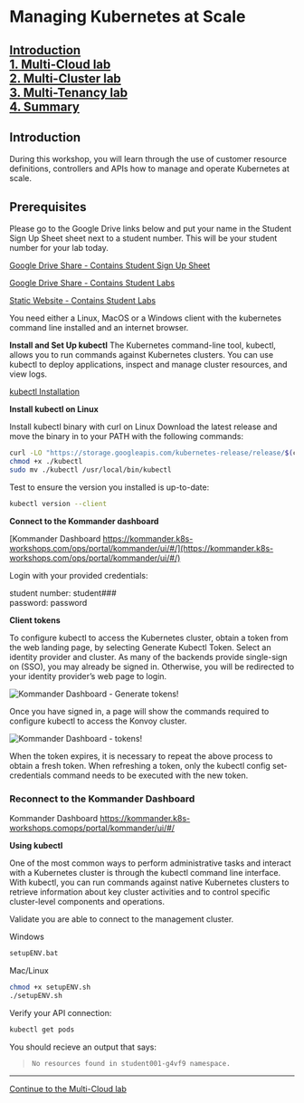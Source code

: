 # Managing Kubernetes at Scale

[Introduction](https://github.com/mesosphere/kommander-workshop-student/blob/master/README.md#introduction)  
[1. Multi-Cloud lab](https://github.com/mesosphere/kommander-workshop-student/blob/master/multi-cloud-lab.md#Multi-cloud-lab)  
[2. Multi-Cluster lab](https://github.com/mesosphere/kommander-workshop-student/blob/master/multi-cluster-lab.md#Multi-Cluster-Lab)  
[3. Multi-Tenancy lab](https://github.com/mesosphere/kommander-workshop-student/blob/master/multitenancy-lab.md#Multitenancy-Lab)  
[4. Summary](https://github.com/mesosphere/kommander-workshop-student/blob/master/summary.md#Summary)  
---


## Introduction

During this workshop, you will learn through the use of customer resource definitions, controllers and APIs how to manage and operate Kubernetes at scale.

## Prerequisites

Please go to the Google Drive links below and put your name in the Student Sign Up Sheet sheet next to a student number.  This will be your student number for your lab today.  

[Google Drive Share - Contains Student Sign Up Sheet](https://docs.google.com/spreadsheets/d/1fw2VjKo67SOcO5nvjAwhTpgH8rKX7xKMQF11V-twK60/edit?usp=sharing)

[Google Drive Share - Contains Student Labs](https://drive.google.com/drive/folders/1Uq6NuWlVomDGX41DjV8Wcda0JRZikQSF?usp=sharing)

[Static Website - Contains Student Labs](http://students.k8s-workshops.com/)


You need either a Linux, MacOS or a Windows client with the kubernetes command line installed and an internet browser.

**Install and Set Up kubectl**
The Kubernetes command-line tool, kubectl, allows you to run commands against Kubernetes clusters. You can use kubectl to deploy applications, inspect and manage cluster resources, and view logs.

[kubectl Installation](https://kubernetes.io/docs/tasks/tools/install-kubectl/)

**Install kubectl on Linux**

Install kubectl binary with curl on Linux
Download the latest release and move the binary in to your PATH with the following commands:

```bash
curl -LO "https://storage.googleapis.com/kubernetes-release/release/$(curl -s https://storage.googleapis.com/kubernetes-release/release/stable.txt)/bin/linux/amd64/kubectl"```
chmod +x ./kubectl
sudo mv ./kubectl /usr/local/bin/kubectl
```

Test to ensure the version you installed is up-to-date:

```bash
kubectl version --client
```

**Connect to the Kommander dashboard**

[Kommander Dashboard https://kommander.k8s-workshops.com/ops/portal/kommander/ui/#/](https://kommander.k8s-workshops.com/ops/portal/kommander/ui/#/)

Login with your provided credentials:

student number: student###  
password: password  

**Client tokens**

To configure kubectl to access the Kubernetes cluster, obtain a token from the web landing page, by selecting Generate Kubectl Token. Select an identity provider and cluster. As many of the backends provide single-sign on (SSO), you may already be signed in. Otherwise, you will be redirected to your identity provider’s web page to login. 

![Kommander Dashboard - Generate tokens!](https://github.com/mesosphere/kommander-workshop-student/blob/master/images/generate.png)

Once you have signed in, a page will show the commands required to configure kubectl to access the Konvoy cluster.

![Kommander Dashboard - tokens!](https://github.com/mesosphere/kommander-workshop-student/blob/master/images/token.png)



When the token expires, it is necessary to repeat the above process to obtain a fresh token. When refreshing a token, only the kubectl config set-credentials command needs to be executed with the new token.

### Reconnect to the Kommander Dashboard
Kommander Dashboard https://kommander.k8s-workshops.comops/portal/kommander/ui/#/



**Using kubectl**

One of the most common ways to perform administrative tasks and interact with a Kubernetes cluster is through the kubectl command line interface. With kubectl, you can run commands against native Kubernetes clusters to retrieve information about key cluster activities and to control specific cluster-level components and operations.

Validate you are able to connect to the management cluster.  

Windows  
```bash
setupENV.bat
```  
Mac/Linux  
```bash
chmod +x setupENV.sh
./setupENV.sh
``` 
Verify your API connection:  
```bash
kubectl get pods
```
You should recieve an output that says:  
> ```bash
> No resources found in student001-g4vf9 namespace.
> ```

---  
[Continue to the Multi-Cloud lab](https://github.com/mesosphere/kommander-workshop-student/blob/master/multi-cloud-lab.md#Multi-cloud-lab)  
